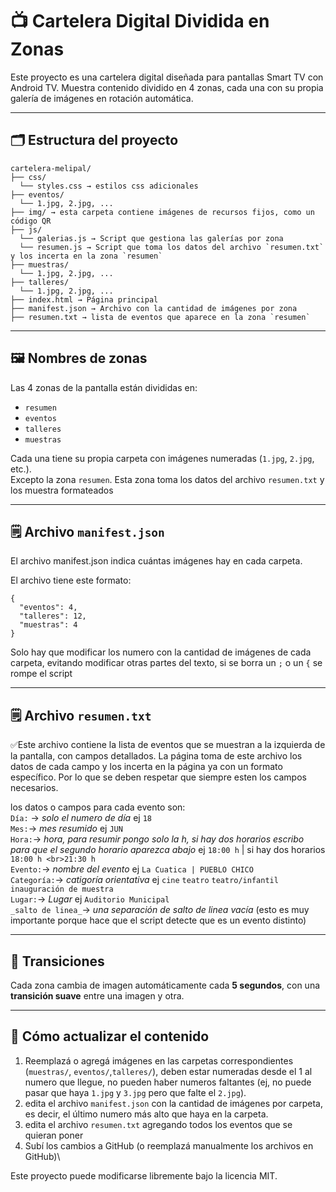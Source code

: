 # 📺 Cartelera Digital Dividida en Zonas

Este proyecto es una cartelera digital diseñada para pantallas Smart TV con Android TV. Muestra contenido dividido en 4 zonas, cada una con su propia galería de imágenes en rotación automática.

---

## 🗂 Estructura del proyecto
```
cartelera-melipal/
├── css/
  └── styles.css → estilos css adicionales
├── eventos/
  └── 1.jpg, 2.jpg, ...
├── img/ → esta carpeta contiene imágenes de recursos fijos, como un código QR
├── js/
  └── galerias.js → Script que gestiona las galerías por zona
  └── resumen.js → Script que toma los datos del archivo `resumen.txt` y los incerta en la zona `resumen`
├── muestras/
  └── 1.jpg, 2.jpg, ...
├── talleres/
  └── 1.jpg, 2.jpg, ...
├── index.html → Página principal
├── manifest.json → Archivo con la cantidad de imágenes por zona
├── resumen.txt → lista de eventos que aparece en la zona `resumen`
```
---

## 🖼 Nombres de zonas

Las 4 zonas de la pantalla están divididas en:

- `resumen`
- `eventos`
- `talleres`
- `muestras`

Cada una tiene su propia carpeta con imágenes numeradas (`1.jpg`, `2.jpg`, etc.).\
Excepto la zona `resumen`.  Esta zona toma los datos del archivo `resumen.txt` y los muestra formateados

---

## 🗒 Archivo `manifest.json`
El archivo manifest.json indica cuántas imágenes hay en cada carpeta.

El archivo tiene este formato:
```
{
  "eventos": 4,
  "talleres": 12,
  "muestras": 4
}
```
Solo hay que modificar los numero con la cantidad de imágenes de cada carpeta, evitando modificar otras partes del texto, si se borra un `;` o un `{` se rompe el script

---

## 🗒 Archivo `resumen.txt`

✅Este archivo contiene la lista de eventos que se muestran a la izquierda de la pantalla, con campos detallados. La página toma de este archivo los datos de cada campo y los incerta en la página ya con un formato específico. Por lo que se deben respetar que siempre esten  los campos necesarios.

los datos o campos para cada evento son:\
`Día:` → _solo el numero de día_ ej `18`\
`Mes:`→ _mes resumido_ ej `JUN`\
`Hora:`→ _hora, para resumir pongo solo la h, si hay dos horarios escribo <br> para que el segundo horario aparezca abajo_ ej `18:00 h` | si hay dos horarios `18:00 h <br>21:30 h`\
`Evento:`→ _nombre del evento_ ej `La Cuatica | PUEBLO CHICO`\
`Categoría:`→ _catigoría orientativa_ ej `cine` `teatro` `teatro/infantil` `inauguración de muestra`\
`Lugar:`→ _Lugar_ ej `Auditorio Municipal`\
`_salto de linea_`→ _una separación de salto de linea vacía_ (esto es muy importante porque hace que el script detecte que es un evento distinto)

---

## 🔁 Transiciones

Cada zona cambia de imagen automáticamente cada **5 segundos**, con una **transición suave** entre una imagen y otra.

---

## 🔧 Cómo actualizar el contenido

1. Reemplazá o agregá imágenes en las carpetas correspondientes (`muestras/`, `eventos/`,`talleres/`), deben estar numeradas desde el 1 al numero que llegue, no pueden haber numeros faltantes (ej, no puede pasar que haya `1.jpg` y `3.jpg` pero que falte el `2.jpg`).
2. edita el archivo `manifest.json` con la cantidad de imágenes por carpeta, es decir, el último numero más alto que haya en la carpeta.
3. edita el archivo `resumen.txt` agregando todos los eventos que se quieran poner
4. Subí los cambios a GitHub (o reemplazá manualmente los archivos en GitHub)\

Este proyecto puede modificarse libremente bajo la licencia MIT.

